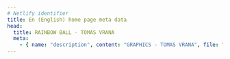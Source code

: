 ```yaml
---
# Netlify identifier
title: En (English) home page meta data
head:
  title: RAINBOW BALL - TOMAS VRANA
  meta:
    - { name: "description", content: "GRAPHICS - TOMAS VRANA", file: "" }
---
```

